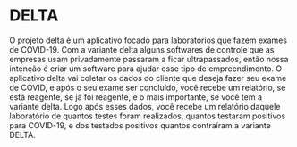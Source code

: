 # DELTA
O projeto delta é um aplicativo focado para laboratórios que fazem exames de COVID-19. Com a variante delta alguns softwares de controle que as empresas usam privadamente passaram a ficar ultrapassados, então nossa intenção é criar um software para ajudar esse tipo de empreendimento. O aplicativo delta vai coletar os dados do cliente que deseja fazer seu exame de COVID, e após o seu exame ser concluído, você recebe um relatório, se está reagente, se já foi reagente, e o mais importante, se você tem a variante delta. Logo após esses dados, você recebe um relatório daquele laboratório de quantos testes foram realizados, quantos testaram positivos para COVID-19, e dos testados positivos quantos contraíram a variante DELTA.
